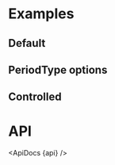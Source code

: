 <script lang="ts">
  import api from '$lib/components/DateRange.svelte?raw&sveld';
  import ApiDocs from '$lib/components/ApiDocs.svelte';

  import Preview from '$lib/components/Preview.svelte';
  import DateRange from '$lib/components/DateRange.svelte';
  import { PeriodType } from '$lib/utils/date';

  let selected = {
    from: new Date('1982-03-01T00:00:00'),
    to: new Date('1982-03-30T23:59:59'),
    periodType: 10,
  };
  // $: console.log({ selected });
</script>

<h1>Examples</h1>

<h2>Default</h2>

<Preview>
  <DateRange />
</Preview>

<h2>PeriodType options</h2>

<Preview>
  <DateRange
    periodTypeOptions={[
      PeriodType.Month,
      PeriodType.Quarter,
      PeriodType.CalendarYear,
      PeriodType.FiscalYearOctober,
    ]}
  />
</Preview>

<h2>Controlled</h2>

<Preview>
  <DateRange bind:selected />
</Preview>

<h1>API</h1>

<ApiDocs {api} />
